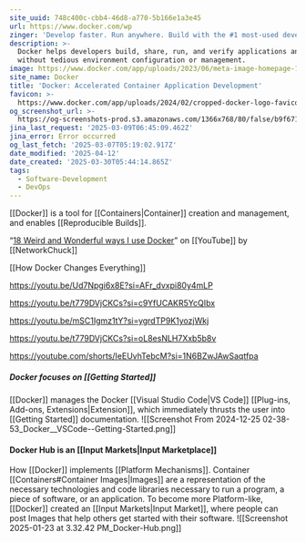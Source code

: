 ```yaml
---
site_uuid: 748c400c-cbb4-46d8-a770-5b166e1a3e45
url: https://www.docker.com/wp
zinger: 'Develop faster. Run anywhere. Build with the #1 most-used developer tool.'
description: >-
  Docker helps developers build, share, run, and verify applications anywhere —
  without tedious environment configuration or management.
image: https://www.docker.com/app/uploads/2023/06/meta-image-homepage-1110x580.png
site_name: Docker
title: 'Docker: Accelerated Container Application Development'
favicon: >-
  https://www.docker.com/app/uploads/2024/02/cropped-docker-logo-favicon-192x192.png
og_screenshot_url: >-
  https://og-screenshots-prod.s3.amazonaws.com/1366x768/80/false/b9f67154bc6abfc949f785b488b9db7cdc0c8646d623112aafb52316d4b64864.jpeg
jina_last_request: '2025-03-09T06:45:09.462Z'
jina_error: Error occurred
og_last_fetch: '2025-03-07T05:19:02.917Z'
date_modified: '2025-04-12'
date_created: '2025-03-30T05:44:14.865Z'
tags:
  - Software-Development
  - DevOps
---
```













[[Docker]] is a tool for [[Containers|Container]] creation and management, and enables [[Reproducible Builds]].

“[18 Weird and Wonderful ways I use Docker](https://youtu.be/RUqGlWr5LBA?si=beBc8yv-4_PwEB4Q)” on [[YouTube]] by [[NetworkChuck]]

[[How Docker Changes Everything]]

https://youtu.be/Ud7Npgi6x8E?si=AFr_dvxpi80y4mLP

https://youtu.be/t779DVjCKCs?si=c9YfUCAKR5YcQIbx

https://youtu.be/mSC1Igmz1tY?si=ygrdTP9K1yozjWkj

https://youtu.be/t779DVjCKCs?si=oL8esNLH7Xxb5b8v

https://youtube.com/shorts/IeEUvhTebcM?si=1N6BZwJAwSaqtfpa
##### Docker focuses on [[Getting Started]]
[[Docker]] manages the Docker [[Visual Studio Code|VS Code]] [[Plug-ins,  Add-ons,  Extensions|Extension]], which immediately thrusts the user into [[Getting Started]] documentation.
![[Screenshot From 2024-12-25 02-38-53_Docker__VSCode--Getting-Started.png]]

#### Docker Hub is an [[Input Markets|Input Marketplace]]
How [[Docker]] implements [[Platform Mechanisms]]. Container [[Containers#Container Images|Images]] are a representation of the necessary technologies and code libraries necessary to run a program, a piece of software, or an application. To become more Platform-like, [[Docker]] created an [[Input Markets|Input Market]], where people can post Images that help others get started  with their software.
![[Screenshot 2025-01-23 at 3.32.42 PM_Docker-Hub.png]]
